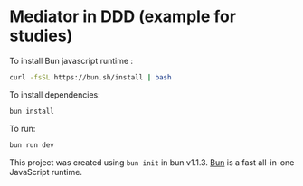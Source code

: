 # Mediator in DDD (example for studies)

To install Bun javascript runtime
:
```bash
curl -fsSL https://bun.sh/install | bash
```

To install dependencies:

```bash
bun install
```

To run:

```bash
bun run dev
```

This project was created using `bun init` in bun v1.1.3. [Bun](https://bun.sh) is a fast all-in-one JavaScript runtime.
